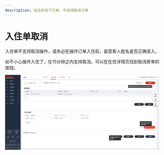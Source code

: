 ```yaml
---
description: 在住状态下订单，不支持取消订单
---
```


# 入住单取消

入住单不支持取消操作，请务必在操作订单入住前，留意客人姓名是否正确录入。

如不小心操作入住了，在15分钟之内支持取消。可以在在住详情页找到取消房单的按钮。

![](../../.gitbook/assets/image%20%28977%29.png)



